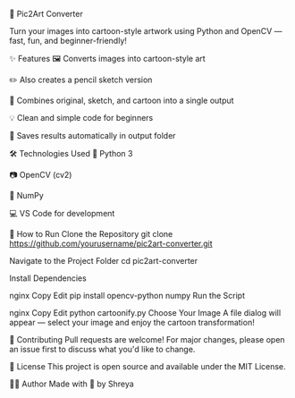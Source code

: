 🎨 Pic2Art Converter


Turn your images into cartoon-style artwork using Python and OpenCV — fast, fun, and beginner-friendly!

✨ Features
🖼️ Converts images into cartoon-style art

✏️ Also creates a pencil sketch version

🧾 Combines original, sketch, and cartoon into a single output

💡 Clean and simple code for beginners

📂 Saves results automatically in output folder

🛠️ Technologies Used
🐍 Python 3

📷 OpenCV (cv2)

🔢 NumPy

💻 VS Code for development

🚀 How to Run
Clone the Repository
git clone https://github.com/yourusername/pic2art-converter.git

Navigate to the Project Folder
cd pic2art-converter

Install Dependencies

nginx
Copy
Edit
pip install opencv-python numpy
Run the Script

nginx
Copy
Edit
python cartoonify.py
Choose Your Image
A file dialog will appear — select your image and enjoy the cartoon transformation!

🤝 Contributing
Pull requests are welcome! For major changes, please open an issue first to discuss what you'd like to change.

📄 License
This project is open source and available under the MIT License.

🙋‍♀️ Author
Made with 💙 by Shreya
